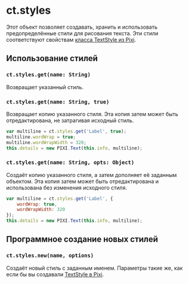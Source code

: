 # ct.styles

Этот объект позволяет создавать, хранить и использовать предопределённые стили для рисования текста. Эти стили соответствуют свойствам [класса TextStyle из Pixi](https://pixijs.download/release/docs/PIXI.TextStyle.html).

## Использование стилей

### `ct.styles.get(name: String)`

Возвращает указанный стиль.

### `ct.styles.get(name: String, true)`

Возвращает копию указанного стиля. Эта копия затем может быть отредактирована, не затрагивая исходный стиль.

```js
var multiline = ct.styles.get('Label', true);
multiline.wordWrap = true;
multiline.wordWrapWidth = 320;
this.details = new PIXI.Text(this.info, multiline);
```

### `ct.styles.get(name: String, opts: Object)`

Создаёт копию указанного стиля, а затем дополняет её заданным объектом. Эта копия затем может быть отредактирована и использована без изменения исходного стиля.

```js
var multiline = ct.styles.get('Label', {
    wordWrap: true,
    wordWrapWidth: 320
});
this.details = new PIXI.Text(this.info, multiline);
```

## Программное создание новых стилей

### `ct.styles.new(name, options)`

Создаёт новый стиль с заданным именем. Параметры такие же, как если бы вы создавали [TextStyle в Pixi](https://pixijs.download/release/docs/PIXI.TextStyle.html).